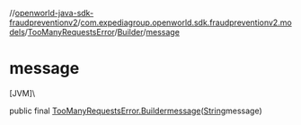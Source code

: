 //[openworld-java-sdk-fraudpreventionv2](../../../../index.md)/[com.expediagroup.openworld.sdk.fraudpreventionv2.models](../../index.md)/[TooManyRequestsError](../index.md)/[Builder](index.md)/[message](message.md)

# message

[JVM]\

public final [TooManyRequestsError.Builder](index.md)[message](message.md)([String](https://docs.oracle.com/javase/8/docs/api/java/lang/String.html)message)
